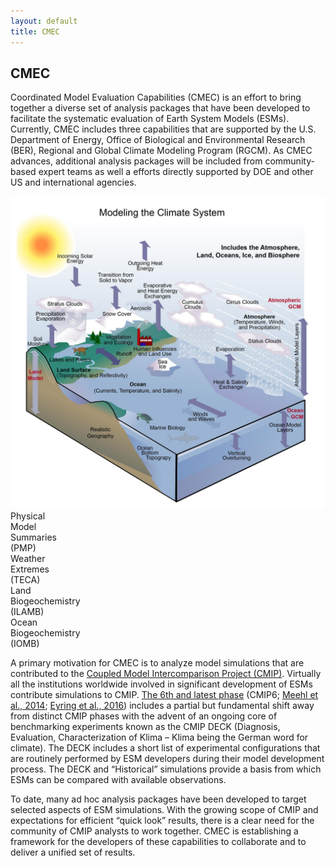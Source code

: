 ```yaml
---
layout: default
title: CMEC
---
```


## CMEC

<p id="intro-text">
Coordinated Model Evaluation Capabilities (CMEC) is an effort to bring together a diverse set of analysis packages that have been developed to facilitate the systematic evaluation of Earth System Models (ESMs). Currently, CMEC includes three capabilities that are supported by the U.S. Department of Energy, Office of Biological and Environmental Research (BER), Regional and Global Climate Modeling Program (RGCM). As CMEC advances, additional analysis packages will be included from community-based expert teams as well a efforts directly supported by DOE and other US and international agencies.
</p>
<div id="infographic-container">
<img src="/assets/images/infographic.png">
<div id="infographic-pmp" class="infographic-clickable text-center">Physical<br>Model<br>Summaries<br>(PMP)</div>
<div id="infographic-teca" class="infographic-clickable text-center">Weather<br>Extremes<br>(TECA)</div>
<div id="infographic-ilamb" class="infographic-clickable text-center">Land<br>Biogeochemistry<br>(ILAMB)</div>
<div id="infographic-iomb" class="infographic-clickable text-center">Ocean<br>Biogeochemistry<br>(IOMB)</div>
</div>
 


A primary motivation for CMEC is to analyze model simulations that are contributed to the <a href="https://www.wcrp-climate.org/wgcm-cmip">Coupled Model Intercomparison Project (CMIP)</a>. Virtually all the institutions worldwide involved in significant development of ESMs contribute simulations to CMIP. <a href="https://www.wcrp-climate.org/wgcm-cmip/wgcm-cmip6">The 6th and latest phase</a> (CMIP6; <a href="https://dx.doi.org/10.1002/2014EO090001">Meehl et al., 2014</a>; <a href="https://dx.doi.org/10.5194/gmd-9-1937-2016">Eyring et al., 2016</a>) includes a partial but fundamental shift away from distinct CMIP phases with the advent of an ongoing core of benchmarking experiments known as the CMIP DECK (Diagnosis, Evaluation, Characterization of Klima – Klima being the German word for climate). The DECK includes a short list of experimental configurations that are routinely performed by ESM developers during their model development process. The DECK and “Historical” simulations provide a basis from which ESMs can be compared with available observations.
 
To date, many ad hoc analysis packages have been developed to target selected aspects of ESM simulations. With the growing scope of CMIP and expectations for efficient “quick look” results, there is a clear need for the community of CMIP analysts to work together. CMEC is establishing a framework for the developers of these capabilities to collaborate and to deliver a unified set of results.
